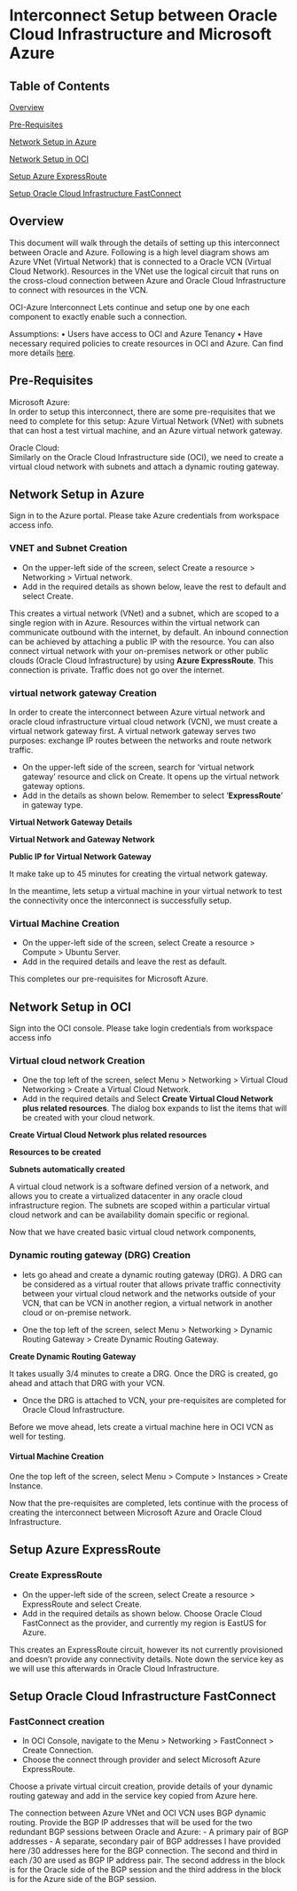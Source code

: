 # Interconnect Setup between Oracle Cloud Infrastructure and Microsoft Azure

## Table of Contents

[Overview](#overview)

[Pre-Requisites](#pre-requisites)

[Network Setup in Azure](#network-setup-in-azure)

[Network Setup in OCI](#network-setup-in-OCI)

[Setup Azure ExpressRoute](#setup-azure-expressroute)

[Setup Oracle Cloud Infrastructure FastConnect](#setup-oracle-cloud-infrastructure-fastconnect)

## Overview

This document will walk through the details of setting up this interconnect between Oracle and Azure.
Following is a high level diagram shows am Azure VNet (Virtual Network) that is connected to a Oracle VCN (Virtual Cloud Network). Resources in the VNet use the logical circuit that runs on the cross-cloud connection between Azure and Oracle Cloud Infrastructure to connect with resources in the VCN.

OCI-Azure Interconnect
Lets continue and setup one by one each component to exactly enable such a connection.

Assumptions:
•	Users have access to OCI and Azure Tenancy
•	Have necessary required policies to create resources in OCI and Azure. Can find more details [here](https://docs.cloud.oracle.com/iaas/Content/Network/Concepts/azure.htm?source=post_page---------------------------).

## Pre-Requisites

Microsoft Azure:<br>
 In order to setup this interconnect, there are some pre-requisites that we need to complete for this setup: Azure Virtual Network (VNet) with subnets that can host a test virtual machine, and an Azure virtual network gateway.

Oracle Cloud:<br>
 Similarly on the Oracle Cloud Infrastructure side (OCI), we need to create a virtual cloud network with subnets and attach a dynamic routing gateway.

## Network Setup in Azure

Sign in to the Azure portal.  Please take Azure credentials from workspace access info.

### VNET and Subnet Creation
- On the upper-left side of the screen, select Create a resource > Networking > Virtual network.
- Add in the required details as shown below, leave the rest to default and select Create.

This creates a virtual network (VNet) and a subnet, which are scoped to a single region with in Azure. Resources within the virtual network can communicate outbound with the internet, by default. 
An inbound connection can be achieved by attaching a public IP with the resource. You can also connect virtual network with your on-premises network or other public clouds (Oracle Cloud Infrastructure) by using **Azure ExpressRoute**. This connection is private. Traffic does not go over the internet.

### virtual network gateway Creation

In order to create the interconnect between Azure virtual network and oracle cloud infrastructure virtual cloud network (VCN), we must create a virtual network gateway first. A virtual network gateway serves two purposes: exchange IP routes between the networks and route network traffic.

- On the upper-left side of the screen, search for ‘virtual network gateway’ resource and click on Create. It opens up the virtual network gateway options. 
- Add in the details as shown below. Remember to select ‘**ExpressRoute**’ in gateway type.


**Virtual Network Gateway Details**

**Virtual Network and Gateway Network**

**Public IP for Virtual Network Gateway**

It make take up to 45 minutes for creating the virtual network gateway.

In the meantime, lets setup a virtual machine in your virtual network to test the connectivity once the interconnect is successfully setup.

### Virtual Machine Creation

- On the upper-left side of the screen, select Create a resource > Compute > Ubuntu Server. 
- Add in the required details and leave the rest as default.


This completes our pre-requisites for Microsoft Azure.

## Network Setup in OCI

Sign into the OCI console. Please take login credentials from workspace access info

### Virtual cloud network Creation 

- One the top left of the screen, select Menu > Networking > Virtual Cloud Networking > Create a Virtual Cloud Network.
- Add in the required details and Select **Create Virtual Cloud Network plus related resources**. The dialog box expands to list the items that will be created with your cloud network.

**Create Virtual Cloud Network plus related resources**

**Resources to be created**

**Subnets automatically created**

A virtual cloud network is a software defined version of a network, and allows you to create a virtualized datacenter in any oracle cloud infrastructure region. The subnets are scoped within a particular virtual cloud network and can be availability domain specific or regional.

Now that we have created basic virtual cloud network components,

### Dynamic routing gateway (DRG) Creation

- lets go ahead and create a dynamic routing gateway (DRG). A DRG can be considered as a virtual router that allows private traffic connectivity between your virtual cloud network and the networks outside of your VCN, that can be VCN in another region, a virtual network in another cloud or on-premise network.

- One the top left of the screen, select Menu > Networking > Dynamic Routing Gateway > Create Dynamic Routing Gateway.


**Create Dynamic Routing Gateway**

It takes usually 3/4 minutes to create a DRG. Once the DRG is created, go ahead and attach that DRG with your VCN.


- Once the DRG is attached to VCN, your pre-requisites are completed for Oracle Cloud Infrastructure. 

Before we move ahead, lets create a virtual machine here in OCI VCN as well for testing.

#### Virtual Machine Creation 

One the top left of the screen, select Menu > Compute > Instances > Create Instance. 


Now that the pre-requisites are completed, lets continue with the process of creating the interconnect between Microsoft Azure and Oracle Cloud Infrastructure.

## Setup Azure ExpressRoute

### Create ExpressRoute

- On the upper-left side of the screen, select Create a resource > ExpressRoute and select Create.
- Add in the required details as shown below. Choose Oracle Cloud FastConnect as the provider, and currently my region is EastUS for Azure.


This creates an ExpressRoute circuit, however its not currently provisioned and doesn’t provide any connectivity details. Note down the service key as we will use this afterwards in Oracle Cloud Infrastructure.

## Setup Oracle Cloud Infrastructure FastConnect

### FastConnect creation

- In OCI Console, navigate to the Menu > Networking > FastConnect > Create Connection. 
- Choose the connect through provider and select Microsoft Azure ExpressRoute.

Choose a private virtual circuit creation, provide details of your dynamic routing gateway and add in the service key copied from Azure here.

The connection between Azure VNet and OCI VCN uses BGP dynamic routing. Provide the BGP IP addresses that will be used for the two redundant BGP sessions between Oracle and Azure:
    - A primary pair of BGP addresses
    - A separate, secondary pair of BGP addresses
I have provided here /30 addresses here for the BGP connection. The second and third in each /30 are used as BGP IP address pair. The second address in the block is for the Oracle side of the BGP session and the third address in the block is for the Azure side of the BGP session.
